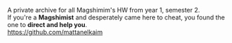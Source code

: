 A private archive for all Magshimim's HW from year 1, semester 2.
<br>
If you're a <strong>Magshimist</strong> and desperately came here to cheat, you found the one to <strong>direct and help you</strong>.
<br>
<a>https://github.com/mattanelkaim</a>

